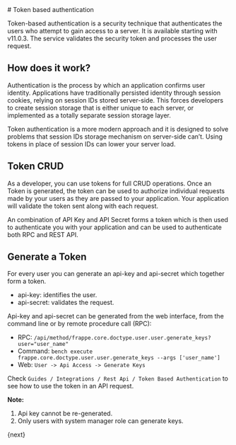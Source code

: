 <!-- base_template: frappe_io/www/frappe/frappe_base.html --># Token based authentication

Token-based authentication is a security technique that authenticates the users who attempt to gain access to a server. It is available starting with v11.0.3. The service validates the security token and processes the user request.

## How does it work?

Authentication is the process by which an application confirms user identity. Applications have traditionally persisted identity through session cookies, relying on session IDs stored server-side. This forces developers to create session storage that is either unique to each server, or implemented as a totally separate session storage layer.

Token authentication is a more modern approach and it is designed to solve problems that session IDs storage mechanism on server-side can’t. Using tokens in place of session IDs can lower your server load.

## Token CRUD

As a developer, you can use tokens for full CRUD operations.
Once an Token is generated, the token can be used to authorize individual requests made by your users as they are passed to your application. Your application will validate the token sent along with each request.

An combination of API Key and API Secret forms a token which is then used to authenticate you with your application and can be used to authenticate both RPC and REST API.

## Generate a Token

For every user you can generate an api-key and api-secret which together form a token.

- api-key: identifies the user.
- api-secret: validates the request.

Api-key and api-secret can be generated from the web interface, from the command line or by remote procedure call (RPC):

- RPC:
  `/api/method/frappe.core.doctype.user.user.generate_keys?user="user_name"`
- Command:
  `bench execute frappe.core.doctype.user.user.generate_keys --args ['user_name']`
- Web:
  `User -> Api Access -> Generate Keys`

Check `Guides / Integrations / Rest Api / Token Based Authentication` to see how to use the token in an API request.

**Note:**

1. Api key cannot be re-generated.
2. Only users with system manager role can generate keys.

{next}
